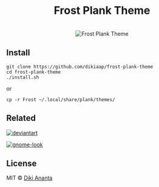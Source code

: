 <h1 align="center">Frost Plank Theme</h1>

<p align="center">
<br>
<img src="http://i.imgur.com/YcLDx0f.png" alt="Frost Plank Theme">
</p>

## Install

```shell
git clone https://github.com/dikiaap/frost-plank-theme
cd frost-plank-theme
./install.sh
```

or

```shell
cp -r Frost ~/.local/share/plank/themes/
```


## Related

[![deviantart](http://i.imgur.com/qfB9Cuc.jpg)](http://dikiaap.deviantart.com/art/Frost-Plank-Theme-607298188)

[![gnome-look](http://i.imgur.com/qjJBYCG.png)](https://www.gnome-look.org/p/1111286/)


## License

MIT © [Diki Ananta](https://dikiaap.id)
